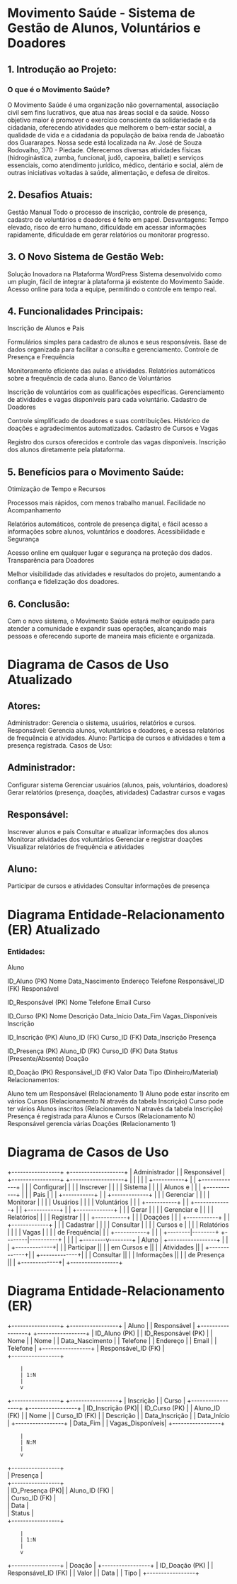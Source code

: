 # Movimento Saúde - Sistema de Gestão de Alunos, Voluntários e Doadores

## 1. Introdução ao Projeto:

### O que é o Movimento Saúde?
O Movimento Saúde é uma organização não governamental, associação civil sem fins lucrativos, que atua nas áreas social e da saúde. Nosso objetivo maior é promover o exercício consciente da solidariedade e da cidadania, oferecendo atividades que melhorem o bem-estar social, a qualidade de vida e a cidadania da população de baixa renda de Jaboatão dos Guararapes.
Nossa sede está localizada na Av. José de Souza Rodovalho, 370 - Piedade. Oferecemos diversas atividades físicas (hidroginástica, zumba, funcional, judô, capoeira, ballet) e serviços essenciais, como atendimento jurídico, médico, dentário e social, além de outras iniciativas voltadas à saúde, alimentação, e defesa de direitos.

## 2. Desafios Atuais:
Gestão Manual
Todo o processo de inscrição, controle de presença, cadastro de voluntários e doadores é feito em papel.
Desvantagens: Tempo elevado, risco de erro humano, dificuldade em acessar informações rapidamente, dificuldade em gerar relatórios ou monitorar progresso.

## 3. O Novo Sistema de Gestão Web:
Solução Inovadora na Plataforma WordPress
Sistema desenvolvido como um plugin, fácil de integrar à plataforma já existente do Movimento Saúde.
Acesso online para toda a equipe, permitindo o controle em tempo real.

## 4. Funcionalidades Principais:
Inscrição de Alunos e Pais

Formulários simples para cadastro de alunos e seus responsáveis.
Base de dados organizada para facilitar a consulta e gerenciamento.
Controle de Presença e Frequência

Monitoramento eficiente das aulas e atividades.
Relatórios automáticos sobre a frequência de cada aluno.
Banco de Voluntários

Inscrição de voluntários com as qualificações específicas.
Gerenciamento de atividades e vagas disponíveis para cada voluntário.
Cadastro de Doadores

Controle simplificado de doadores e suas contribuições.
Histórico de doações e agradecimentos automatizados.
Cadastro de Cursos e Vagas

Registro dos cursos oferecidos e controle das vagas disponíveis.
Inscrição dos alunos diretamente pela plataforma.

## 5. Benefícios para o Movimento Saúde:
Otimização de Tempo e Recursos

Processos mais rápidos, com menos trabalho manual.
Facilidade no Acompanhamento

Relatórios automáticos, controle de presença digital, e fácil acesso a informações sobre alunos, voluntários e doadores.
Acessibilidade e Segurança

Acesso online em qualquer lugar e segurança na proteção dos dados.
Transparência para Doadores

Melhor visibilidade das atividades e resultados do projeto, aumentando a confiança e fidelização dos doadores.

## 6. Conclusão:
Com o novo sistema, o Movimento Saúde estará melhor equipado para atender a comunidade e expandir suas operações, alcançando mais pessoas e oferecendo suporte de maneira mais eficiente e organizada.




# Diagrama de Casos de Uso Atualizado

## Atores:
Administrador: Gerencia o sistema, usuários, relatórios e cursos.
Responsável: Gerencia alunos, voluntários e doadores, e acessa relatórios de frequência e atividades.
Aluno: Participa de cursos e atividades e tem a presença registrada.
Casos de Uso:

## Administrador:
Configurar sistema
Gerenciar usuários (alunos, pais, voluntários, doadores)
Gerar relatórios (presença, doações, atividades)
Cadastrar cursos e vagas

## Responsável:
Inscrever alunos e pais
Consultar e atualizar informações dos alunos
Monitorar atividades dos voluntários
Gerenciar e registrar doações
Visualizar relatórios de frequência e atividades

## Aluno:
Participar de cursos e atividades
Consultar informações de presença


# Diagrama Entidade-Relacionamento (ER) Atualizado

### Entidades:

Aluno

ID_Aluno (PK)
Nome
Data_Nascimento
Endereço
Telefone
Responsável_ID (FK)
Responsável

ID_Responsável (PK)
Nome
Telefone
Email
Curso

ID_Curso (PK)
Nome
Descrição
Data_Início
Data_Fim
Vagas_Disponíveis
Inscrição

ID_Inscrição (PK)
Aluno_ID (FK)
Curso_ID (FK)
Data_Inscrição
Presença

ID_Presença (PK)
Aluno_ID (FK)
Curso_ID (FK)
Data
Status (Presente/Absente)
Doação

ID_Doação (PK)
Responsável_ID (FK)
Valor
Data
Tipo (Dinheiro/Material)
Relacionamentos:

Aluno tem um Responsável (Relacionamento 1)
Aluno pode estar inscrito em vários Cursos (Relacionamento N através da tabela Inscrição)
Curso pode ter vários Alunos inscritos (Relacionamento N através da tabela Inscrição)
Presença é registrada para Alunos e Cursos (Relacionamento N)
Responsável gerencia várias Doações (Relacionamento 1)



# Diagrama de Casos de Uso

+-----------------+          +-------------------+
|   Administrador |          |    Responsável    |
+-----------------+          +-------------------+
|                 |          |                   |
|  +-----------+  |          |  +-------------+  |
|  | Configurar|  |          |  | Inscrever   |  |
|  | Sistema   |  |          |  | Alunos e    |  |
|  +-----------+  |          |  | Pais        |  |
|  +-----------+  |          |  +-------------+  |
|  | Gerenciar |  |          |  | Monitorar   |  |
|  | Usuários  |  |          |  | Voluntários |  |
|  +-----------+  |          |  +-------------+  |
|  +-----------+  |          |  +-------------+  |
|  | Gerar     |  |          |  | Gerenciar e |  |
|  | Relatórios|  |          |  | Registrar   |  |
|  +-----------+  |          |  | Doações     |  |
|  +-----------+  |          |  +-------------+  |
|  | Cadastrar |  |          |  | Consultar   |  |
|  | Cursos e |  |          |  | Relatórios  |  |
|  | Vagas    |  |          |  | de Frequência| |
|  +-----------+  |          |                   |
+--------|--------+          +--------|----------+
         |                           |
         |                           |
+--------v--------+
|     Aluno       |
+-----------------+
|                 |
|  +-------------+|
|  | Participar  ||
|  | em Cursos e ||
|  | Atividades  ||
|  +-------------+|
|  +-------------+|
|  | Consultar   ||
|  | Informações ||
|  | de Presença ||
|  +-------------+|
+-----------------+




# Diagrama Entidade-Relacionamento (ER)

+-----------------+     +-----------------+
|    Aluno        |     |  Responsável    |
+-----------------+     +-----------------+
| ID_Aluno (PK)   |     | ID_Responsável (PK) |
| Nome            |     | Nome            |
| Data_Nascimento  |     | Telefone        |
| Endereço        |     | Email           |
| Telefone        |     +-----------------+
| Responsável_ID (FK) |      
+-----------------+     

        |
        | 1:N
        |
        v

+-----------------+     +-----------------+
|  Inscrição      |     |     Curso       |
+-----------------+     +-----------------+
| ID_Inscrição (PK)|     | ID_Curso (PK)   |
| Aluno_ID (FK)   |     | Nome            |
| Curso_ID (FK)   |     | Descrição       |
| Data_Inscrição  |     | Data_Início     |
+-----------------+     | Data_Fim        |
                        | Vagas_Disponíveis|
                        +-----------------+

        |
        | N:M
        |
        v

+-----------------+     
|   Presença      |     
+-----------------+     
| ID_Presença (PK)|
| Aluno_ID (FK)   |     
| Curso_ID (FK)   |     
| Data            |     
| Status          |     
+-----------------+     

        |
        | 1:N
        |
        v

+-----------------+
|     Doação      |
+-----------------+
| ID_Doação (PK)  |
| Responsável_ID (FK) |
| Valor           |
| Data            |
| Tipo            |
+-----------------+

